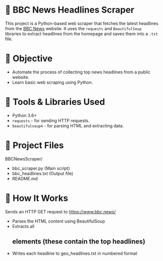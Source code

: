 # 📰 BBC News Headlines Scraper

This project is a Python-based web scraper that fetches the latest headlines from the [BBC News](https://www.bbc.news/) website. It uses the `requests` and `BeautifulSoup` libraries to extract headlines from the homepage and saves them into a `.txt` file.

# 📌 Objective

- Automate the process of collecting top news headlines from a public website.
- Learn basic web scraping using Python.

# 🔧 Tools & Libraries Used

- Python 3.6+
- `requests` - for sending HTTP requests.
- `beautifulsoup4` - for parsing HTML and extracting data.

# 📁 Project Files

BBCNewsScraper/
- bbc_scraper.py (Main script)
- bbc_headlines.txt (Output file)
- README.md 

# 🧠 How It Works
Sends an HTTP GET request to https://www.bbc.news/

- Parses the HTML content using BeautifulSoup
- Extracts all <h2 class="heading"> elements (these contain the top headlines)
- Writes each headline to geo_headlines.txt in numbered format


